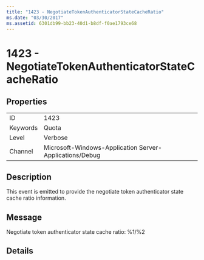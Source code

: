 ```yaml
---
title: "1423 - NegotiateTokenAuthenticatorStateCacheRatio"
ms.date: "03/30/2017"
ms.assetid: 6301db99-bb23-40d1-b8df-f0ae1793ce68
---
```

# 1423 - NegotiateTokenAuthenticatorStateCacheRatio
## Properties  


|||  
|-|-|  
|ID|1423|  
|Keywords|Quota|  
|Level|Verbose|  
|Channel|Microsoft-Windows-Application Server-Applications/Debug|  

## Description  
 This event is emitted to provide the negotiate token authenticator state cache ratio information.  

## Message  
 Negotiate token authenticator state cache ratio: %1/%2  

## Details
